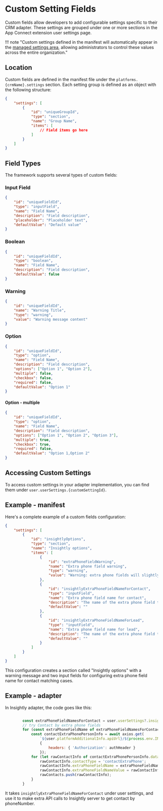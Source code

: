 # Custom Setting Fields

Custom fields allow developers to add configurable settings specific to their CRM adapter. These settings are grouped under one or more sections in the App Connect extension user settings page.

!!! note "Custom settings defined in the manifest will automatically appear in the [managed settings area](../users/managed-settings.md), allowing administrators to control these values across the entire organization."

## Location

Custom fields are defined in the manifest file under the `platforms.{crmName}.settings` section. Each setting group is defined as an object with the following structure:

```json
{
    "settings": [
        {
            "id": "uniqueGroupId",
            "type": "section",
            "name": "Group Name",
            "items": [
                // Field items go here
            ]
        }
    ]
}
```

## Field Types

The framework supports several types of custom fields:

### Input Field
```json
{
    "id": "uniqueFieldId",
    "type": "inputField",
    "name": "Field Name",
    "description": "Field description",
    "placeholder": "Placeholder text",
    "defaultValue": "Default value"
}
```

### Boolean
```json
{
    "id": "uniqueFieldId",
    "type": "boolean",
    "name": "Field Name",
    "description": "Field description",
    "defaultValue": false
}
```

### Warning
```json
{
    "id": "uniqueFieldId",
    "name": "Warning Title",
    "type": "warning",
    "value": "Warning message content"
}
```

### Option
```json
{
    "id": "uniqueFieldId",
    "type": "option",
    "name": "Field Name",
    "description": "Field description",
    "options": ["Option 1", "Option 2"],
    "multiple": false,
    "checkbox": false,
    "required": false,
    "defaultValue": "Option 1"
}
```

#### Option - multiple
```json
{
    "id": "uniqueFieldId",
    "type": "option",
    "name": "Field Name",
    "description": "Field description",
    "options": ["Option 1", "Option 2", "Option 3"],
    "multiple": true,
    "checkbox": true,
    "required": false,
    "defaultValue": "Option 1,Option 2"
}
```

## Accessing Custom Settings

To access custom settings in your adapter implementation, you can find them under `user.userSettings.{customSettingId}`.

## Example - manifest

Here's a complete example of a custom fields configuration:

```json
{
    "settings": [
        {
            "id": "insightlyOptions",
            "type": "section",
            "name": "Insightly options",
            "items": [
                {
                    "id": "extraPhoneFieldWarning",
                    "name": "Extra phone field warning",
                    "type": "warning",
                    "value": "Warning: extra phone fields will slightly slow the contact match process"
                },
                {
                    "id": "insightlyExtraPhoneFieldNameForContact",
                    "type": "inputField",
                    "name": "Extra phone field name for contact",
                    "description": "The name of the extra phone field to search for contacts in Insightly. Separatmultiple fields with comma.",
                    "defaultValue": ""
                },
                {
                    "id": "insightlyExtraPhoneFieldNameForLead",
                    "type": "inputField",
                    "name": "Extra phone field name for lead",
                    "description": "The name of the extra phone field to search for leads in Insightly. Separatmultiple fields with comma.",
                    "defaultValue": ""
                }
            ]
        }
    ]
}
```

This configuration creates a section called "Insightly options" with a warning message and two input fields for configuring extra phone field name for contact matching cases.

## Example - adapter

In Insightly adapter, the code goes like this:

```javascript

        const extraPhoneFieldNamesForContact = user.userSettings?.insightlyExtraPhoneFieldNameForContact?.value ? user.userSettings?.insightlyExtraPhoneFieldNameForContact?.value?.split(',') : [];
        // try Contact by extra phone fields
        for (const extraPhoneFieldName of extraPhoneFieldNamesForContact) {
            const contactExtraPhonePersonInfo = await axios.get(
                `${user.platformAdditionalInfo.apiUrl}/${process.env.INSIGHTLY_API_VERSION}/contacts/search?field_name={extraPhoneFieldName}&field_value=${numberToQuery}&brief=false`,
                {
                    headers: { 'Authorization': authHeader }
                });
            for (let rawContactInfo of contactExtraPhonePersonInfo.data) {
                rawContactInfo.contactType = 'contactExtraPhone';
                rawContactInfo.extraPhoneFieldName = extraPhoneFieldName;
                rawContactInfo.extraPhoneFieldNameValue = rawContactInfo.CUSTOMFIELDS.find(f => f.FIELD_NAME===extraPhoneFieldName)?.FIELD_VALUE;
                rawContacts.push(rawContactInfo);
            }
        }
```

It takes `insightlyExtraPhoneFieldNameForContact` under user settings, and use it to make extra API calls to Insightly server to get contact by phoneNumber.

